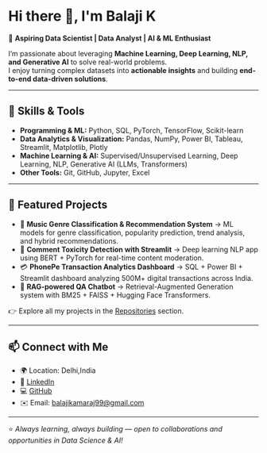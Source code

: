 # Hi there 👋, I'm Balaji K  

🎯 **Aspiring Data Scientist | Data Analyst | AI & ML Enthusiast**  

I’m passionate about leveraging **Machine Learning, Deep Learning, NLP, and Generative AI** to solve real-world problems.  
I enjoy turning complex datasets into **actionable insights** and building **end-to-end data-driven solutions**.  

---

## 🚀 Skills & Tools
- **Programming & ML:** Python, SQL, PyTorch, TensorFlow, Scikit-learn  
- **Data Analytics & Visualization:** Pandas, NumPy, Power BI, Tableau, Streamlit, Matplotlib, Plotly  
- **Machine Learning & AI:** Supervised/Unsupervised Learning, Deep Learning, NLP, Generative AI (LLMs, Transformers)  
- **Other Tools:** Git, GitHub, Jupyter, Excel  

---

## 📌 Featured Projects
- 🎵 **Music Genre Classification & Recommendation System** → ML models for genre classification, popularity prediction, trend analysis, and hybrid recommendations.  
- 💬 **Comment Toxicity Detection with Streamlit** → Deep learning NLP app using BERT + PyTorch for real-time content moderation.  
- 💳 **PhonePe Transaction Analytics Dashboard** → SQL + Power BI + Streamlit dashboard analyzing 500M+ digital transactions across India.  
- 🤖 **RAG-powered QA Chatbot** → Retrieval-Augmented Generation system with BM25 + FAISS + Hugging Face Transformers.  

👉 Explore all my projects in the [Repositories](https://github.com/your-username?tab=repositories) section.  

---

## 📫 Connect with Me
- 🌍 Location: Delhi,India
- 💼 [LinkedIn](https://www.linkedin.com/in/balaji-k-626613157/)  
- 💻 [GitHub](https://github.com/Balaji-itz-me)  
- ✉️ Email: balajikamaraj99@gmail.com

---

⭐️ *Always learning, always building — open to collaborations and opportunities in Data Science & AI!*  
